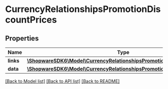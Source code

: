 # CurrencyRelationshipsPromotionDiscountPrices

## Properties
Name | Type | Description | Notes
------------ | ------------- | ------------- | -------------
**links** | [**\ShopwareSDK6\Model\CurrencyRelationshipsPromotionDiscountPricesLinks**](CurrencyRelationshipsPromotionDiscountPricesLinks.md) |  | [optional] 
**data** | [**\ShopwareSDK6\Model\CurrencyRelationshipsPromotionDiscountPricesData[]**](CurrencyRelationshipsPromotionDiscountPricesData.md) |  | [optional] 

[[Back to Model list]](../../README.md#documentation-for-models) [[Back to API list]](../../README.md#documentation-for-api-endpoints) [[Back to README]](../../README.md)

